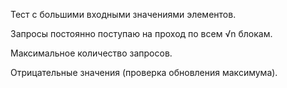 Тест с большими входными значениями элементов.

Запросы постоянно поступаю на проход по всем √n блокам.

Максимальное количество запросов.

Отрицательные значения (проверка обновления максимума).
